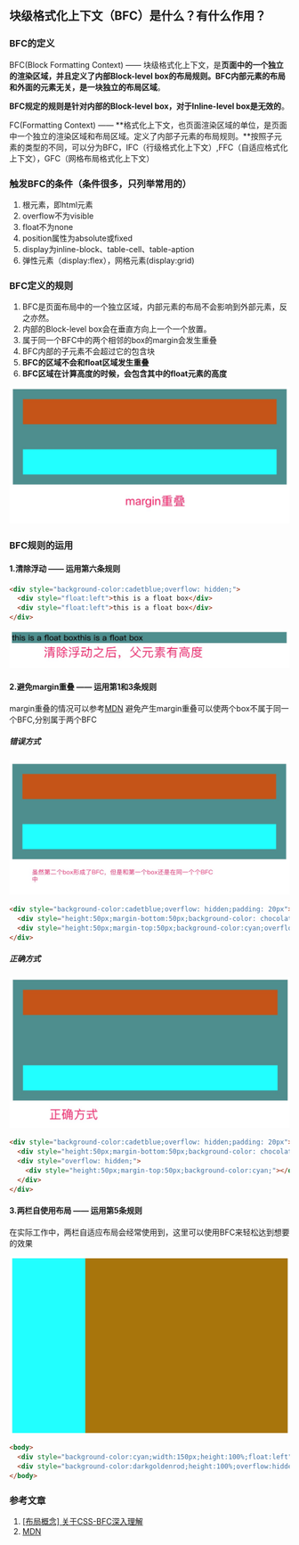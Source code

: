 ## 块级格式化上下文（BFC）是什么？有什么作用？
### BFC的定义
BFC(Block Formatting Context) —— 块级格式化上下文，是**页面中的一个独立的渲染区域，并且定义了内部Block-level box的布局规则。BFC内部元素的布局和外面的元素无关，是一块独立的布局区域**。

**BFC规定的规则是针对内部的Block-level box，对于Inline-level box是无效的**。

FC(Formatting Context) —— **格式化上下文，也页面渲染区域的单位，是页面中一个独立的渲染区域和布局区域。定义了内部子元素的布局规则。**按照子元素的类型的不同，可以分为BFC，IFC（行级格式化上下文）,FFC（自适应格式化上下文），GFC（网格布局格式化上下文）

### 触发BFC的条件（条件很多，只列举常用的）
1. 根元素，即html元素
2. overflow不为visible
3. float不为none
4. position属性为absolute或fixed
5. display为inline-block、table-cell、table-aption
6. 弹性元素（display:flex），网格元素(display:grid)

### BFC定义的规则
1. BFC是页面布局中的一个独立区域，内部元素的布局不会影响到外部元素，反之亦然。
2. 内部的Block-level box会在垂直方向上一个一个放置。
3. 属于同一个BFC中的两个相邻的box的margin会发生重叠
4. BFC内部的子元素不会超过它的包含块
5. **BFC的区域不会和float区域发生重叠**
6. **BFC区域在计算高度的时候，会包含其中的float元素的高度**

![marginchongdie.jpg](./images/marginchongdie.jpg)


### BFC规则的运用
#### 1.清除浮动 —— 运用第六条规则
```html
<div style="background-color:cadetblue;overflow: hidden;">
  <div style="float:left">this is a float box</div>
  <div style="float:left">this is a float box</div>
</div>
```

![floatclear.jpg](./images/floatclear.jpg)

#### 2.避免margin重叠 —— 运用第1和3条规则
margin重叠的情况可以参考[MDN](https://developer.mozilla.org/zh-CN/docs/Web/CSS/CSS_Box_Model/Mastering_margin_collapsing)
避免产生margin重叠可以使两个box不属于同一个BFC,分别属于两个BFC

##### 错误方式
![marginwuxiao.jpg](./images/marginwuxiao.jpg)
```html
<div style="background-color:cadetblue;overflow: hidden;padding: 20px">
  <div style="height:50px;margin-bottom:50px;background-color: chocolate"></div>
  <div style="height:50px;margin-top:50px;background-color:cyan;overflow: hidden;"></div>
</div>
```

##### 正确方式
![margintrue.jpg](./images/margintrue.jpg)

```html
<div style="background-color:cadetblue;overflow: hidden;padding: 20px">
  <div style="height:50px;margin-bottom:50px;background-color: chocolate"></div>
  <div style="overflow: hidden;">
    <div style="height:50px;margin-top:50px;background-color:cyan;"></div>
  </div>
</div>
```

#### 3.两栏自使用布局 —— 运用第5条规则
在实际工作中，两栏自适应布局会经常使用到，这里可以使用BFC来轻松达到想要的效果

![BFCzishiying.jpg](./images/BFCzishiying.jpg)

```html
<body>
  <div style="background-color:cyan;width:150px;height:100%;float:left"></div>
  <div style="background-color:darkgoldenrod;height:100%;overflow:hidden"></div>
</body>
```

### 参考文章
1. [[布局概念] 关于CSS-BFC深入理解](https://juejin.im/post/5909db2fda2f60005d2093db)
2. [MDN](https://developer.mozilla.org/zh-CN/docs/Web/Guide/CSS/Block_formatting_context)











